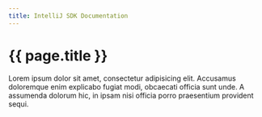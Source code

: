 ```yaml
---
title: IntelliJ SDK Documentation
---
```


# {{ page.title }}

Lorem ipsum dolor sit amet, consectetur adipisicing elit. Accusamus doloremque enim explicabo fugiat modi, obcaecati 
officia sunt unde. A assumenda dolorum hic, in ipsam nisi officia porro praesentium provident sequi.